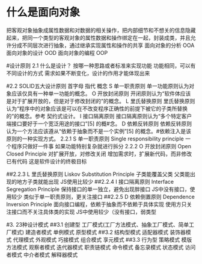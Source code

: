 # 什么是面向对象

把客观对象抽象成属性数据和对数据的相关操作，把内部细节和不想关的信息隐藏起来，把同一个类型的客观对象的属性数据和操作绑定在一起，封装成类，并且允许分成不同层次进行抽象，通过继承实现属性和操作的共享
面向对象的分析 OOA
面向对象的设计 OOD
面向对象的编程 OOP

 #设计原则
2.1 什么是设计？
按哪一种思路或者标准来实现功能
功能相同，可以有不同设计的方式
需求如果不断变化，设计的作用才能体现出来

 #2.2 SOLID五大设计原则
首字母	指代	概念
S	单一职责原则	单一功能原则认为对象应该仅具有一种单一功能的概念。
O	开放封闭原则	开闭原则认为“软件体应该是对于扩展开放的，但是对于修改封闭的”的概念。
L	里氏替换原则	里氏替换原则认为“程序中的对象应该是可以在不改变程序正确性的前提下被它的子类所替换的”的概念。参考 契约式设计。
I	接口隔离原则	接口隔离原则认为“多个特定客户端接口要好于一个宽泛用途的接口”[5] 的概#念。
D	依赖反转原则	依赖反转原则认为一个方法应该遵从“依赖于抽象而不是一个实例”[5] 的概念。#依赖注入是该原则的一种实现方式。
2.2.1 S 单一职责原则
Single responsibility principle
一个程序只做好一件事
如果功能特别复杂就进行拆分
2.2.2 O 开放封闭原则
Open Closed Principle
对扩展开放，对修改关闭
增加需求时，扩展新代码，而非修改已有代码
这是软件设计的终极目标

 ##2.2.3 L 里氏替换原则
Liskov Substitution Principle
子类能覆盖父类
父类能出现的地方子类就能出现
JS使用比较少
 ##2.2.4 I 接口隔离原则
Interface Segregation Principle
保持接口的单一独立，避免出现胖接口
JS中没有接口，使用较少
类似于单一职责原则，更关注接口
 ##2.2.5 D 依赖倒置原则
Dependence Inversion Principle
面向接口编程，依赖于抽象而不依赖于具体实现
使用方只关注接口而不关注具体类的实现
JS中使用较少（没有接口，弱类型

 #3. 23种设计模式
 ##3.1 创建型
工厂模式(工厂方法模式、抽象工厂模式、简单工厂模式)
建造者模式
单例模式
原型模式
 ##3.2 结构型模式
适配器模式
装饰器模式
代理模式
外观模式
巧接模式
组合模式
享元模式
 ##3.3 行为型
策略模式
模版方法模式
观察者模式
迭代器模式
职责链模式
命令模式
备忘录模式
状态模式
访问者模式
中介者模式
解释器模式